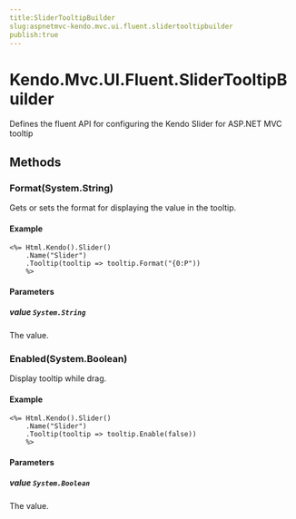 ```yaml
---
title:SliderTooltipBuilder
slug:aspnetmvc-kendo.mvc.ui.fluent.slidertooltipbuilder
publish:true
---
```


# Kendo.Mvc.UI.Fluent.SliderTooltipBuilder

Defines the fluent API for configuring the Kendo Slider for ASP.NET MVC tooltip

## Methods

### Format(System.String)
Gets or sets the format for displaying the value in the tooltip.

#### Example
    <%= Html.Kendo().Slider()
        .Name("Slider")
        .Tooltip(tooltip => tooltip.Format("{0:P"))
        %>

#### Parameters

##### value `System.String`
The value.

### Enabled(System.Boolean)
Display tooltip while drag.

#### Example
    <%= Html.Kendo().Slider()
        .Name("Slider")
        .Tooltip(tooltip => tooltip.Enable(false))
        %>

#### Parameters

##### value `System.Boolean`
The value.